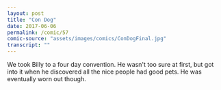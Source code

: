```yaml
---
layout: post
title: "Con Dog"
date: 2017-06-06
permalink: /comic/57
comic-source: "assets/images/comics/ConDogFinal.jpg"
transcript: ""
---
```


We took Billy to a four day convention. He wasn't too sure at first, but got into it when he discovered all the nice people had good pets. He was eventually worn out though.
